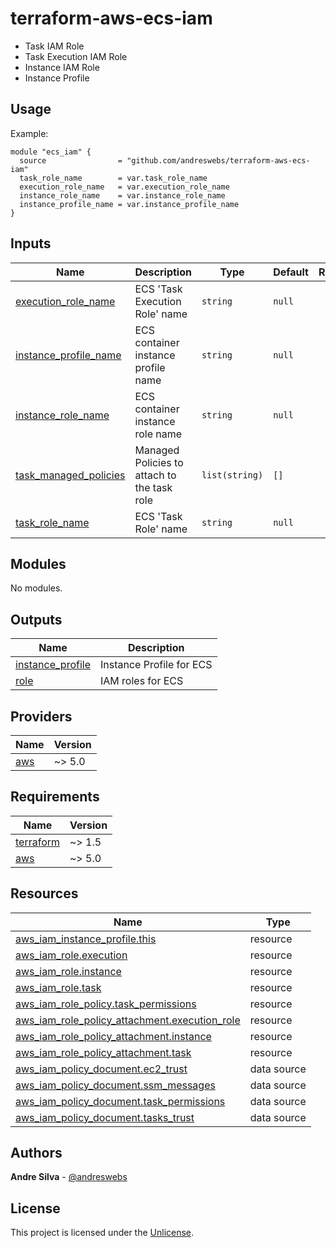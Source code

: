 # terraform-aws-ecs-iam

- Task IAM Role
- Task Execution IAM Role
- Instance IAM Role
- Instance Profile

[//]: # (BEGIN_TF_DOCS)


## Usage

Example:

```hcl
module "ecs_iam" {
  source                = "github.com/andreswebs/terraform-aws-ecs-iam"
  task_role_name        = var.task_role_name
  execution_role_name   = var.execution_role_name
  instance_role_name    = var.instance_role_name
  instance_profile_name = var.instance_profile_name
}
```



## Inputs

| Name | Description | Type | Default | Required |
|------|-------------|------|---------|:--------:|
| <a name="input_execution_role_name"></a> [execution\_role\_name](#input\_execution\_role\_name) | ECS 'Task Execution Role' name | `string` | `null` | no |
| <a name="input_instance_profile_name"></a> [instance\_profile\_name](#input\_instance\_profile\_name) | ECS container instance profile name | `string` | `null` | no |
| <a name="input_instance_role_name"></a> [instance\_role\_name](#input\_instance\_role\_name) | ECS container instance role name | `string` | `null` | no |
| <a name="input_task_managed_policies"></a> [task\_managed\_policies](#input\_task\_managed\_policies) | Managed Policies to attach to the task role | `list(string)` | `[]` | no |
| <a name="input_task_role_name"></a> [task\_role\_name](#input\_task\_role\_name) | ECS 'Task Role' name | `string` | `null` | no |

## Modules

No modules.

## Outputs

| Name | Description |
|------|-------------|
| <a name="output_instance_profile"></a> [instance\_profile](#output\_instance\_profile) | Instance Profile for ECS |
| <a name="output_role"></a> [role](#output\_role) | IAM roles for ECS |

## Providers

| Name | Version |
|------|---------|
| <a name="provider_aws"></a> [aws](#provider\_aws) | ~> 5.0 |

## Requirements

| Name | Version |
|------|---------|
| <a name="requirement_terraform"></a> [terraform](#requirement\_terraform) | ~> 1.5 |
| <a name="requirement_aws"></a> [aws](#requirement\_aws) | ~> 5.0 |

## Resources

| Name | Type |
|------|------|
| [aws_iam_instance_profile.this](https://registry.terraform.io/providers/hashicorp/aws/latest/docs/resources/iam_instance_profile) | resource |
| [aws_iam_role.execution](https://registry.terraform.io/providers/hashicorp/aws/latest/docs/resources/iam_role) | resource |
| [aws_iam_role.instance](https://registry.terraform.io/providers/hashicorp/aws/latest/docs/resources/iam_role) | resource |
| [aws_iam_role.task](https://registry.terraform.io/providers/hashicorp/aws/latest/docs/resources/iam_role) | resource |
| [aws_iam_role_policy.task_permissions](https://registry.terraform.io/providers/hashicorp/aws/latest/docs/resources/iam_role_policy) | resource |
| [aws_iam_role_policy_attachment.execution_role](https://registry.terraform.io/providers/hashicorp/aws/latest/docs/resources/iam_role_policy_attachment) | resource |
| [aws_iam_role_policy_attachment.instance](https://registry.terraform.io/providers/hashicorp/aws/latest/docs/resources/iam_role_policy_attachment) | resource |
| [aws_iam_role_policy_attachment.task](https://registry.terraform.io/providers/hashicorp/aws/latest/docs/resources/iam_role_policy_attachment) | resource |
| [aws_iam_policy_document.ec2_trust](https://registry.terraform.io/providers/hashicorp/aws/latest/docs/data-sources/iam_policy_document) | data source |
| [aws_iam_policy_document.ssm_messages](https://registry.terraform.io/providers/hashicorp/aws/latest/docs/data-sources/iam_policy_document) | data source |
| [aws_iam_policy_document.task_permissions](https://registry.terraform.io/providers/hashicorp/aws/latest/docs/data-sources/iam_policy_document) | data source |
| [aws_iam_policy_document.tasks_trust](https://registry.terraform.io/providers/hashicorp/aws/latest/docs/data-sources/iam_policy_document) | data source |

[//]: # (END_TF_DOCS)

## Authors

**Andre Silva** - [@andreswebs](https://github.com/andreswebs)

## License

This project is licensed under the [Unlicense](UNLICENSE.md).
